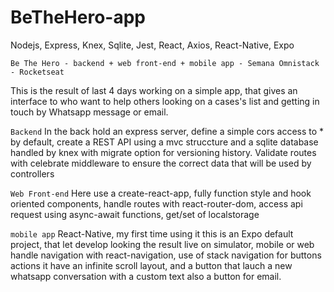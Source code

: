 # BeTheHero-app
Nodejs, Express, Knex, Sqlite, Jest, React, Axios, React-Native, Expo

`Be The Hero - backend + web front-end + mobile app - Semana Omnistack - Rocketseat`

This is the result of last 4 days working on a simple app, that gives an interface to who want to help others 
looking on a cases's list and getting in touch by Whatsapp message or email.

`Backend`
In the back hold an express server, define a simple cors access to * by default,
create a REST API using a mvc struccture and a sqlite database handled by knex with migrate option for versioning history.
Validate routes with celebrate middleware to ensure the correct data that will be used by controllers

`Web Front-end`
Here use a create-react-app, fully function style and hook oriented components, 
handle routes with react-router-dom,
access api request using async-await functions,
get/set of localstorage

`mobile app`
React-Native, my first time using it
this is an Expo default project, that let develop looking the result live on simulator, mobile or web
handle navigation with react-navigation, use of stack navigation for buttons actions
it have an infinite scroll layout, and a button that lauch a new whatsapp conversation with a custom text
also a button for email.




